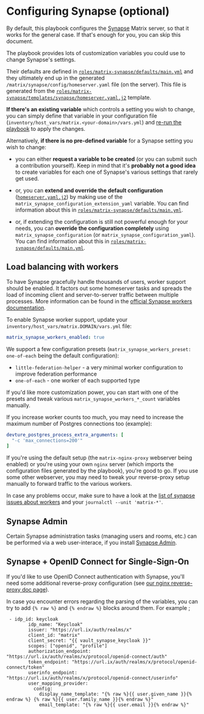 # Configuring Synapse (optional)

By default, this playbook configures the [Synapse](https://github.com/matrix-org/synapse) Matrix server, so that it works for the general case.
If that's enough for you, you can skip this document.

The playbook provides lots of customization variables you could use to change Synapse's settings.

Their defaults are defined in [`roles/matrix-synapse/defaults/main.yml`](../roles/matrix-synapse/defaults/main.yml) and they ultimately end up in the generated `/matrix/synapse/config/homeserver.yaml` file (on the server). This file is generated from the [`roles/matrix-synapse/templates/synapse/homeserver.yaml.j2`](../roles/matrix-synapse/templates/synapse/homeserver.yaml.j2) template.

**If there's an existing variable** which controls a setting you wish to change, you can simply define that variable in your configuration file (`inventory/host_vars/matrix.<your-domain>/vars.yml`) and [re-run the playbook](installing.md) to apply the changes.

Alternatively, **if there is no pre-defined variable** for a Synapse setting you wish to change:

- you can either **request a variable to be created** (or you can submit such a contribution yourself). Keep in mind that it's **probably not a good idea** to create variables for each one of Synapse's various settings that rarely get used.

- or, you can **extend and override the default configuration** ([`homeserver.yaml.j2`](../roles/matrix-synapse/templates/synapse/homeserver.yaml.j2)) by making use of the `matrix_synapse_configuration_extension_yaml` variable. You can find information about this in [`roles/matrix-synapse/defaults/main.yml`](../roles/matrix-synapse/defaults/main.yml).

- or, if extending the configuration is still not powerful enough for your needs, you can **override the configuration completely** using `matrix_synapse_configuration` (or `matrix_synapse_configuration_yaml`). You can find information about this in [`roles/matrix-synapse/defaults/main.yml`](../roles/matrix-synapse/defaults/main.yml).


## Load balancing with workers

To have Synapse gracefully handle thousands of users, worker support should be enabled. It factors out some homeserver tasks and spreads the load of incoming client and server-to-server traffic between multiple processes. More information can be found in the [official Synapse workers documentation](https://github.com/matrix-org/synapse/blob/master/docs/workers.md).

To enable Synapse worker support, update your `inventory/host_vars/matrix.DOMAIN/vars.yml` file:

```yaml
matrix_synapse_workers_enabled: true
```

We support a few configuration presets (`matrix_synapse_workers_preset: one-of-each` being the default configuration):
- `little-federation-helper` - a very minimal worker configuration to improve federation performance
- `one-of-each` - one worker of each supported type

If you'd like more customization power, you can start with one of the presets and tweak various `matrix_synapse_workers_*_count` variables manually.

If you increase worker counts too much, you may need to increase the maximum number of Postgres connections too (example):

```yaml
devture_postgres_process_extra_arguments: [
  "-c 'max_connections=200'"
]
```

If you're using the default setup (the `matrix-nginx-proxy` webserver being enabled) or you're using your own `nginx` server (which imports the configuration files generated by the playbook), you're good to go. If you use some other webserver, you may need to tweak your reverse-proxy setup manually to forward traffic to the various workers.

In case any problems occur, make sure to have a look at the [list of synapse issues about workers](https://github.com/matrix-org/synapse/issues?q=workers+in%3Atitle) and your `journalctl --unit 'matrix-*'`.


## Synapse Admin

Certain Synapse administration tasks (managing users and rooms, etc.) can be performed via a web user-interace, if you install [Synapse Admin](configuring-playbook-synapse-admin.md).


## Synapse + OpenID Connect for Single-Sign-On

If you'd like to use OpenID Connect authentication with Synapse, you'll need some additional reverse-proxy configuration (see [our nginx reverse-proxy doc page](configuring-playbook-nginx.md#synapse-openid-connect-for-single-sign-on)).

In case you encounter errors regarding the parsing of the variables, you can try to add `{% raw %}` and `{% endraw %}` blocks around them. For example ;

```
 - idp_id: keycloak
        idp_name: "Keycloak"
        issuer: "https://url.ix/auth/realms/x"
        client_id: "matrix"
        client_secret: "{{ vault_synapse_keycloak }}"
        scopes: ["openid", "profile"]
        authorization_endpoint: "https://url.ix/auth/realms/x/protocol/openid-connect/auth"
        token_endpoint: "https://url.ix/auth/realms/x/protocol/openid-connect/token"
        userinfo_endpoint: "https://url.ix/auth/realms/x/protocol/openid-connect/userinfo"
        user_mapping_provider:
          config:
            display_name_template: "{% raw %}{{ user.given_name }}{% endraw %} {% raw %}{{ user.family_name }}{% endraw %}"
            email_template: "{% raw %}{{ user.email }}{% endraw %}"
```

